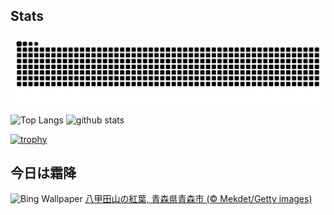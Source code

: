## Stats
<picture>
  <source media="(prefers-color-scheme: dark)" srcset="https://raw.githubusercontent.com/ba230t/ba230t/output/github-contribution-grid-snake-dark.svg">
  <source media="(prefers-color-scheme: light)" srcset="https://raw.githubusercontent.com/ba230t/ba230t/output/github-contribution-grid-snake.svg">
  <img alt="github contribution grid snake animation" src="https://raw.githubusercontent.com/ba230t/ba230t/output/github-contribution-grid-snake.svg">
</picture>

<p align="left">
  <img alt="Top Langs" height="150px" src="https://github-readme-stats.vercel.app/api/top-langs/?username=ba230t&layout=compact&theme=transparent" />
  <img alt="github stats" height="150px" src="https://github-readme-stats.vercel.app/api?username=ba230t&theme=transparent" />
</p>

[![trophy](https://github-profile-trophy.vercel.app/?username=ba230t&theme=transparent&column=7)](https://github.com/ryo-ma/github-profile-trophy)


<!-- Bing Wallpaper Start -->
## 今日は霜降
![Bing Wallpaper](https://www.bing.com/th?id=OHR.AomoriAutumn2025_JA-JP3668853549_1920x1080.jpg&rf=LaDigue_1920x1080.jpg&pid=hp)
[八甲田山の紅葉, 青森県青森市 (© Mekdet/Getty images)](https://www.bing.com/search?q=%E5%85%AB%E7%94%B2%E7%94%B0%E5%B1%B1%E3%81%AE%E7%B4%85%E8%91%89&form=hpcapt&filters=HpDate%3a%2220251022_1500%22)
<!-- Bing Wallpaper End -->
